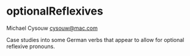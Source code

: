 # optionalReflexives

Michael Cysouw <cysouw@mac.com>

Case studies into some German verbs that appear to allow for optional reflexive pronouns.